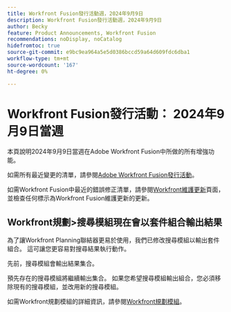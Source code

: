 ```yaml
---
title: Workfront Fusion發行活動週，2024年9月9日
description: Workfront Fusion發行活動週，2024年9月9日
author: Becky
feature: Product Announcements, Workfront Fusion
recommendations: noDisplay, noCatalog
hidefromtoc: true
source-git-commit: e9bc9ea964a5e5d0386bccd59a64d609fdc6dba1
workflow-type: tm+mt
source-wordcount: '167'
ht-degree: 0%

---
```


# Workfront Fusion發行活動： 2024年9月9日當週

本頁說明2024年9月9日當週在Adobe Workfront Fusion中所做的所有增強功能。

如需所有最近變更的清單，請參閱[Adobe Workfront Fusion發行活動](../../../product-announcements/product-releases/fusion-release-activity/fusion-release-activity.md)。

如需Workfront Fusion中最近的錯誤修正清單，請參閱[Workfront維護更新](https://experienceleague.adobe.com/docs/workfront-known-issues/releases/current-updates.html)頁面，並檢查任何標示為Workfront Fusion維護更新的更新。

## Workfront規劃>搜尋模組現在會以套件組合輸出結果

為了讓Workfront Planning聯結器更易於使用，我們已修改搜尋模組以輸出套件組合。 這可讓您更容易對搜尋結果執行動作。

先前，搜尋模組會輸出結果集合。

預先存在的搜尋模組將繼續輸出集合。 如果您希望搜尋模組輸出組合，您必須移除現有的搜尋模組，並改用新的搜尋模組。

如需Workfront規劃模組的詳細資訊，請參閱[Workfront規劃模組](/help/quicksilver/workfront-fusion/apps-and-their-modules/workfront-planning-modules.md)。